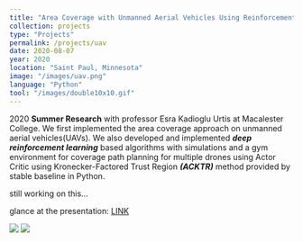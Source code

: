 ```yaml
---
title: "Area Coverage with Unmanned Aerial Vehicles Using Reinforcement Learning "
collection: projects
type: "Projects"
permalink: /projects/uav
date: 2020-08-07
year: 2020
location: "Saint Paul, Minnesota"
image: "/images/uav.png"
language: "Python"
tool: "/images/double10x10.gif"
---
```


2020 **Summer Research** with professor Esra Kadioglu Urtis at Macalester College. We first implemented the area coverage approach on unmanned aerial vehicles(UAVs). We also developed and implemented ***deep reinforcement learning*** based algorithms with simulations and a gym environment for coverage path planning for multiple drones using Actor Critic using Kronecker-Factored Trust Region ***(ACKTR)*** method provided by stable baseline in Python.

still working on this...

glance at the presentation: [LINK](https://docs.google.com/presentation/d/1c5O4AdvdayNQrn9QppQWCvnQDMCDF5lfyIztgM2HMwM/edit?usp=sharing
)

![](https://github.com/zcczhang/UAV_Coverage/blob/master/Pictures/double10x10.gif?raw=true)
![](https://github.com/zcczhang/UAV_Coverage/blob/master/Pictures/double10x10_2.gif?raw=true)



